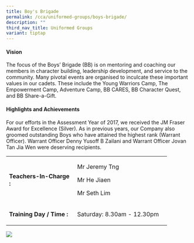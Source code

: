 ```yaml
---
title: Boy's Brigade
permalink: /cca/uniformed-groups/boys-brigade/
description: ""
third_nav_title: Uniformed Groups
variant: tiptap
---
```

<h4><strong>Vision</strong></h4>
<p>The focus of the Boys’ Brigade (BB) is on mentoring and coaching our members in character building, leadership development, and service to the community. Many pivotal events are organised to inculcate these important values in our cadets. These include the Young Warriors Camp, The Empowerment Camp, Adventure Camp, BB CARES, BB Character Quest, and BB Share-a-Gift.</p>
<h4><strong>Highlights and Achievements</strong></h4>
<p>For our efforts in the Assessment Year of 2017, we received the JM Fraser Award for Excellence (Silver). As in previous years, our Company also groomed outstanding Boys who have attained the highest rank (Warrant Officer). Warrant Officer Denny Yusoff B Zailani and Warrant Officer Jovan Tan Jia Wen were deserving recipients.</p>
<table border="0" cellpadding="10">
<tbody>
	
<tr>
<td width="170">
<p><strong>Teachers-In-Charge :</strong></p>
</td>
<td width="237">
<p>Mr Jeremy Tng</p>
<p>Mr He Jiaen</p>
<p>Mr Seth Lim</p>
</td>
</tr>
<tr></tr>
<tr><td>
<p><strong>Training Day / Time :</strong></p>
</td><td width="237">
<p>Saturday: 8.30am - 12.30pm</p>
</td>


</tr></tbody>
</table>

![](/images/bb.jpg)